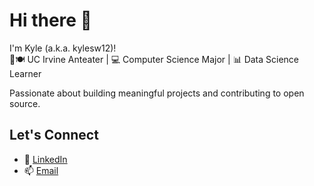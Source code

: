 # Hi there 👋  
I'm Kyle (a.k.a. kylesw12)!  
🐜🍽️ UC Irvine Anteater | 💻 Computer Science Major | 📊 Data Science Learner  

Passionate about building meaningful projects and contributing to open source.

## Let's Connect  
- 💼 [LinkedIn](https://www.linkedin.com/in/kyle-wong12) 
- 📫 [Email](wongkyle12@gmail.com)  


